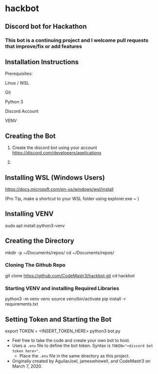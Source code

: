 # hackbot
## Discord bot for Hackathon
### This bot is a continuing project and I welcome pull requests that improve/fix or add features







## Installation Instructions

Prerequisites:

Linux / WSL

Git 

Python 3

Discord Account

VENV


## Creating the Bot

1. Create the discord bot using your account
https://discord.com/developers/applications

2. 

## Installing WSL (Windows Users)

https://docs.microsoft.com/en-us/windows/wsl/install

(Pro Tip, make a shortcut to your WSL folder using explorer.exe ~ )

## Installing VENV

sudo apt install python3-venv

##

## Creating the Directory

mkdir -p ~/Documents/repos/
cd ~/Documents/repos/

### Cloning The Github Repo
git clone https://github.com/CodeMastr3/hackbot.git
cd hackbot


### Starting VENV and installing Required Libraries

python3 -m venv venv
source venv/bin/activate
pip install -r requirements.txt

## Setting Token and Starting the Bot

export TOKEN = <INSERT_TOKEN_HERE> 
python3 bot.py


* Feel free to take the code and create your own bot to host.
* Uses a `.env` file to define the bot token. Syntax is `TOKEN="<discord bot token here>"`.
    * Place the `.env` file in the same directory as this project.
* Originally created by AguilarJoel, jameswhowell, and CodeMastr3 on March 7, 2020.
